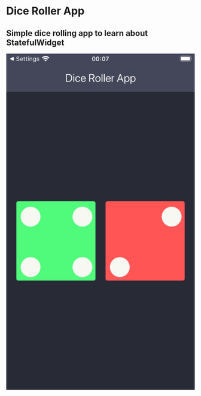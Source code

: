 # Dice Roller App

Simple dice rolling app to learn about StatefulWidget
---
![alt text](demostration/app.png)